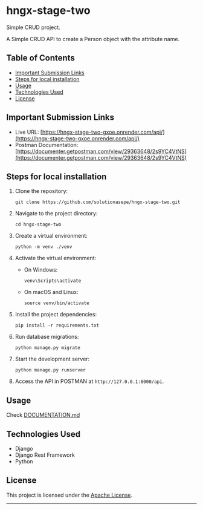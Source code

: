 # hngx-stage-two
Simple CRUD project. <br>

A Simple CRUD API to create a Person object with the attribute name.

## Table of Contents

- [Important Submission Links](#important-submission-links)
- [Steps for local installation](#steps-for-local-installation)
- [Usage](#usage)
- [Technologies Used](#technologies-used)
- [License](#license)

## Important Submission Links


- Live URL: [https://hngx-stage-two-gxoe.onrender.com/api/](https://hngx-stage-two-gxoe.onrender.com/api/)
- Postman Documentation: [https://documenter.getpostman.com/view/29363648/2s9YC4VtNS](https://documenter.getpostman.com/view/29363648/2s9YC4VtNS)



## Steps for local installation

1. Clone the repository:

   ```
   git clone https://github.com/solutionasepe/hngx-stage-two.git
   ```

2. Navigate to the project directory:

   ```
   cd hngx-stage-two
   ```

3. Create a virtual environment:

   ```
   python -m venv ./venv
   ```

4. Activate the virtual environment:

   - On Windows:

     ```
     venv\Scripts\activate
     ```

   - On macOS and Linux:

     ```
     source venv/bin/activate
     ```

5. Install the project dependencies:

   ```
   pip install -r requirements.txt
   ```

6. Run database migrations:

   ```
   python manage.py migrate
   ```

7. Start the development server:

   ```
   python manage.py runserver
   ```

8. Access the API in POSTMAN at `http://127.0.0.1:8000/api`.

## Usage

Check [DOCUMENTATION.md](DOCUMENTATION.md)

## Technologies Used

- Django
- Django Rest Framework
- Python

## License

This project is licensed under the [Apache License](LICENSE).

---
